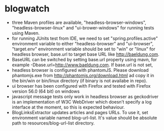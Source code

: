 blogwatch
=========

- three Maven profiles are available, "headless-browser-windows", "headless-browser-linux" and "ui-brower-windows" for running tests using Maven.
- for running JUnits test from IDE, we need to set "spring.profiles.active" environment variable to either "headless-browser" and "ui-browser", "target.env" environment variable should be set to "win" or "linux" for headless browser, base.url to target base URL like http://baeldung.com.
- BaseURL can be switched by setting base.url property using mavn, for example -Dbase.url=http://www.baeldung.com. If base.url is not set, 
- headless browser is configured with phantomJS. Please download phantomjs.exe from  http://phantomjs.org/download.html ad copy it in the bin/win or bin/linux directory (if binary is not availabe in repo).
- ui browser has been configured with Firefox and tested with Firefox version 56.0 (64 bit) on windows 
- javascript message tests only work in headless browser as geckodriver is an implementation of W3C WebDriver which doesn’t specify a log interface at the moment, so this is expected behaviour.
- BlogLinksExtractor updates articles and pages URLs. To use it, set environment variable named blog-url-list. It's value should be absolute path to resources/blog-url-list directory.
